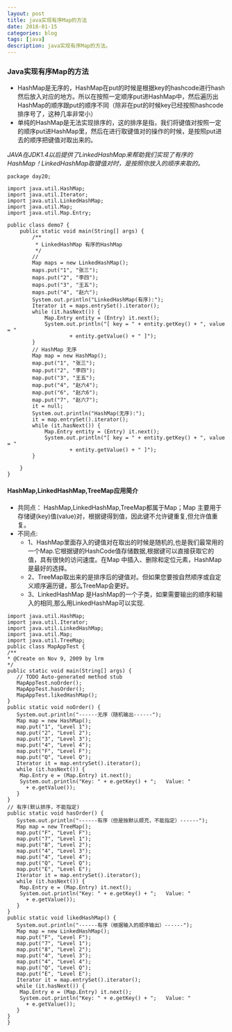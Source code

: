 ```yaml
---
layout: post
title: java实现有序Map的方法
date: 2018-01-15
categories: blog
tags: [java]
description: java实现有序Map的方法。
---
```


### Java实现有序Map的方法
- HashMap是无序的，HashMap在put的时候是根据key的hashcode进行hash然后放入对应的地方。所以在按照一定顺序put进HashMap中，然后遍历出HashMap的顺序跟put的顺序不同（除非在put的时候key已经按照hashcode排序号了，这种几率非常小）
- 单纯的HashMap是无法实现排序的，这的排序是指，我们将键值对按照一定的顺序put进HashMap里，然后在进行取键值对的操作的时候，是按照put进去的顺序把键值对取出来的。

*JAVA在JDK1.4以后提供了LinkedHashMap来帮助我们实现了有序的HashMap！LinkedHashMap取键值对时，是按照你放入的顺序来取的。*

```
package day20;

import java.util.HashMap;
import java.util.Iterator;
import java.util.LinkedHashMap;
import java.util.Map;
import java.util.Map.Entry;

public class demo7 {
	public static void main(String[] args) {
		/**
		 * LinkedHashMap 有序的HashMap
		 */
		//
		Map maps = new LinkedHashMap();
		maps.put("1", "张三");
		maps.put("2", "李四");
		maps.put("3", "王五");
		maps.put("4", "赵六");
		System.out.println("LinkedHashMap(有序):");
		Iterator it = maps.entrySet().iterator();
		while (it.hasNext()) {
			Map.Entry entity = (Entry) it.next();
			System.out.println("[ key = " + entity.getKey() + ", value = "
					+ entity.getValue() + " ]");
		}
		// HashMap 无序
		Map map = new HashMap();
		map.put("1", "张三");
		map.put("2", "李四");
		map.put("3", "王五");
		map.put("4", "赵六4");
		map.put("6", "赵六6");
		map.put("7", "赵六7");
		it = null;
		System.out.println("HashMap(无序):");
		it = map.entrySet().iterator();
		while (it.hasNext()) {
			Map.Entry entity = (Entry) it.next();
			System.out.println("[ key = " + entity.getKey() + ", value = "
					+ entity.getValue() + " ]");
		}

	}
}

```


#### HashMap,LinkedHashMap,TreeMap应用简介
- 共同点： 
HashMap,LinkedHashMap,TreeMap都属于Map；Map 主要用于存储键(key)值(value)对，根据键得到值，因此键不允许键重复,但允许值重复。 
- 不同点:
	- 1、HashMap里面存入的键值对在取出的时候是随机的,也是我们最常用的一个Map.它根据键的HashCode值存储数据,根据键可以直接获取它的值，具有很快的访问速度。在Map 中插入、删除和定位元素，HashMap 是最好的选择。 
	- 2、TreeMap取出来的是排序后的键值对。但如果您要按自然顺序或自定义顺序遍历键，那么TreeMap会更好。 
	- 3、LinkedHashMap 是HashMap的一个子类，如果需要输出的顺序和输入的相同,那么用LinkedHashMap可以实现.

```
import java.util.HashMap;    
import java.util.Iterator;    
import java.util.LinkedHashMap;    
import java.util.Map;    
import java.util.TreeMap;     
public class MapAppTest {    
/**  
* @Create on Nov 9, 2009 by lrm  
*/    
public static void main(String[] args) {    
   // TODO Auto-generated method stub    
   MapAppTest.noOrder();    
   MapAppTest.hasOrder();    
   MapAppTest.likedHashMap();    
}     
public static void noOrder() {    
   System.out.println("------无序（随机输出------");    
   Map map = new HashMap();    
   map.put("1", "Level 1");    
   map.put("2", "Level 2");    
   map.put("3", "Level 3");    
   map.put("4", "Level 4");    
   map.put("F", "Level F");    
   map.put("Q", "Level Q");    
   Iterator it = map.entrySet().iterator();    
   while (it.hasNext()) {    
    Map.Entry e = (Map.Entry) it.next();    
    System.out.println("Key: " + e.getKey() + ";   Value: "    
      + e.getValue());    
   }    
}     
// 有序(默认排序，不能指定)    
public static void hasOrder() {    
   System.out.println("------有序（但是按默认顺充，不能指定）------");    
   Map map = new TreeMap();    
   map.put("F", "Level F");    
   map.put("7", "Level 1");    
   map.put("8", "Level 2");    
   map.put("4", "Level 3");    
   map.put("4", "Level 4");    
   map.put("Q", "Level Q");    
   map.put("E", "Level E");    
   Iterator it = map.entrySet().iterator();    
   while (it.hasNext()) {    
    Map.Entry e = (Map.Entry) it.next();    
    System.out.println("Key: " + e.getKey() + ";   Value: "    
      + e.getValue());    
   }    
}     
public static void likedHashMap() {    
   System.out.println("------有序（根据输入的顺序输出）------");    
   Map map = new LinkedHashMap();    
   map.put("F", "Level F");    
   map.put("7", "Level 1");    
   map.put("8", "Level 2");    
   map.put("4", "Level 3");    
   map.put("4", "Level 4");    
   map.put("Q", "Level Q");    
   map.put("E", "Level E");    
   Iterator it = map.entrySet().iterator();    
   while (it.hasNext()) {    
    Map.Entry e = (Map.Entry) it.next();    
    System.out.println("Key: " + e.getKey() + ";   Value: "    
      + e.getValue());    
   }    
}     
}     

```
 












